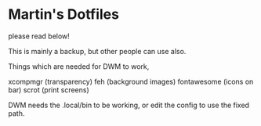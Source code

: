 # Martin's Dotfiles
please read below!

This is mainly a backup, but other people can use also.

Things which are needed for DWM to work,

xcompmgr (transparency)
feh (background images)
fontawesome (icons on bar)
scrot (print screens)

DWM needs the .local/bin to be working, or edit the config to use the fixed path.
